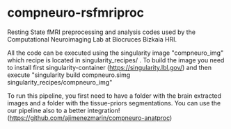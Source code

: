 # compneuro-rsfmriproc
Resting State fMRI preprocessing and analysis codes used by the Computational Neuroimaging Lab at Biocruces Bizkaia HRI. 

All the code can be executed using the singularity image "compneuro_img" which recipe is located in singularity_recipes/ . To build the image you need to install first singularity-container (https://singularity.lbl.gov/) and then execute "singularity build compneuro.simg singularity_recipes/compneuro_img"

To run this pipeline, you first need to have a folder with the brain extracted images and a folder with the tissue-priors segmentations. You can use the our pipeline also to a better integration! (https://github.com/ajimenezmarin/compneuro-anatproc)

